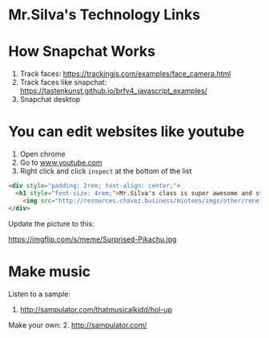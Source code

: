 # Mr.Silva's Technology Links

# How Snapchat Works

1. Track faces: https://trackingjs.com/examples/face_camera.html
2. Track faces like snapchat: https://tastenkunst.github.io/brfv4_javascript_examples/
3. Snapchat desktop

# You can edit websites like youtube

1. Open chrome
2. Go to www.youtube.com
3. Right click and click `inspect` at the bottom of the list

```html
<div style="padding: 2rem; text-align: center;">
  <h1 style="font-size: 4rem;">Mr.Silva's class is super awesome and stuff </h1>
	<img src="http://resources.chavez.business/miotees/imgs/other/rene-class.jpg">
</div>
```

Update the picture to this:

https://imgflip.com/s/meme/Surprised-Pikachu.jpg

# Make music

Listen to a sample:
1. http://sampulator.com/thatmusicalkidd/hol-up

Make your own:
2. http://sampulator.com/
